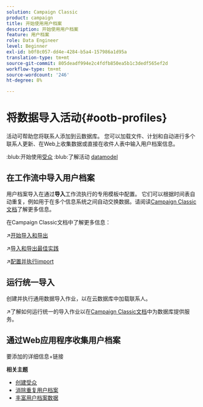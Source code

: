 ```yaml
---
solution: Campaign Classic
product: campaign
title: 开始使用用户档案
description: 开始使用用户档案
feature: 用户档案
role: Data Engineer
level: Beginner
exl-id: b0f8c057-dd4e-4284-b5a4-157986a1d95a
translation-type: tm+mt
source-git-commit: 805deadf994e2c4fdfb850ea5b1c3dedf565ef2d
workflow-type: tm+mt
source-wordcount: '246'
ht-degree: 8%

---
```


# 将数据导入活动{#ootb-profiles}

活动可帮助您将联系人添加到云数据库。 您可以加载文件、计划和自动进行多个联系人更新、在Web上收集数据或直接在收件人表中输入用户档案信息。

:blub:开始使用[受众](audiences.md)
:blub:了解活动 [datamodel](../dev/datamodel.md)

## 在工作流中导入用户档案

用户档案导入在通过&#x200B;**导入**&#x200B;工作流执行的专用模板中配置。 它们可以根据时间表自动重复，例如用于在多个信息系统之间自动交换数据。请阅读[Campaign Classic文档](https://experienceleague.adobe.com/docs/campaign-classic/using/getting-started/importing-and-exporting-data/import-export-workflows.html)了解更多信息。


在Campaign Classic文档中了解更多信息：

:arrow_upper_right:[开始导入和导出](https://experienceleague.adobe.com/docs/campaign-classic/using/getting-started/importing-and-exporting-data/get-started-data-import-export.html)

:arrow_upper_right:[导入和导出最佳实践](https://experienceleague.adobe.com/docs/campaign-classic/using/getting-started/importing-and-exporting-data/best-practices/import-export-best-practices.html)

:arrow_upper_right:[配置并执行import](https://experienceleague.adobe.com/docs/campaign-classic/using/getting-started/importing-and-exporting-data/generic-imports-exports/executing-import-jobs.html)

## 运行统一导入

创建并执行通用数据导入作业，以在云数据库中加载联系人。

:arrow_upper_right:了解如何运行统一的导入作业以在[Campaign Classic文档](https://experienceleague.adobe.com/docs/campaign-classic/using/getting-started/importing-and-exporting-data/generic-imports-exports/about-generic-imports-exports.html)中为数据库提供服务。

## 通过Web应用程序收集用户档案

要添加的详细信息+链接


**相关主题**

* [创建受众](audiences.md)
* [消除重复用户档案](https://experienceleague.adobe.com/docs/campaign-classic/using/automating-with-workflows/use-cases/data-management/deduplication-merge.html)
* [丰富用户档案数据](https://experienceleague.adobe.com/docs/campaign-classic/using/automating-with-workflows/use-cases/data-management/enriching-data.html)
